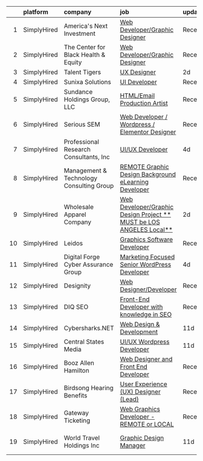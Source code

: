 

|    | platform    | company                                  | job                                                                                                                                                                               | update_time   | location                   |
|---:|:------------|:-----------------------------------------|:----------------------------------------------------------------------------------------------------------------------------------------------------------------------------------|:--------------|:---------------------------|
|  1 | SimplyHired | America's Next Investment                | [Web Developer/Graphic Designer](https://www.simplyhired.com/job/QKwnvzyJ3bxiARhKlegLVhaw81y94PL1LG5kNUd4756_Fej731e07w?q=graphic+developer)                                      | Recently      | Woodland Hills, CA         |
|  2 | SimplyHired | The Center for Black Health & Equity     | [Web Developer/Graphic Designer](https://www.simplyhired.com/job/4eXI6JKvAaF46xuzL5rbmXB7cT0bhrejSaFZGbpAmFCcnO-iI5vQPA?q=graphic+developer)                                      | Recently      | Remote                     |
|  3 | SimplyHired | Talent Tigers                            | [UX Designer](https://www.simplyhired.com/job/34zbUBCLTbGKcbisKHB2NDpNjPuw12WImZfaYHnu71If06GG-BDDsQ?q=graphic+developer)                                                         | 2d            | Remote                     |
|  4 | SimplyHired | Sunixa Solutions                         | [UI Developer](https://www.simplyhired.com/job/uDHqodOSSdgGSXZB5njT-1jYgA4RU2uBtdXFVMsgC-FwJrbfdpXWfw?q=graphic+developer)                                                        | Recently      | Remote                     |
|  5 | SimplyHired | Sundance Holdings Group, LLC             | [HTML/Email Production Artist](https://www.simplyhired.com/job/uoJ5yShhlYZWchbHWYDaoR7bzodS-G13iZrF43cHmAN4Bv8ngpHRbg?q=graphic+developer)                                        | Recently      | West Valley City, UT       |
|  6 | SimplyHired | Serious SEM                              | [Web Developer / Wordpress / Elementor Designer](https://www.simplyhired.com/job/aCf_9_ugq9Xy9HyGkNLILKPG6qCWF7PUYz5r9eHDEN88XxCoYc1qPA?q=graphic+developer)                      | Recently      | Remote                     |
|  7 | SimplyHired | Professional Research Consultants, Inc   | [UI/UX Developer](https://www.simplyhired.com/job/DjBZRsVzVAve0shy83KQcUt2vOtCBNOqSfxbzaO3QcgBL-JHpFM6_Q?q=graphic+developer)                                                     | 4d            | Remote                     |
|  8 | SimplyHired | Management & Technology Consulting Group | [REMOTE Graphic Design Background eLearning Developer](https://www.simplyhired.com/job/-lSBIPKkNLsP2R3ag7Cdok6STAX447xJ-o1zYdBbAmg_UQsV3k_GlA?q=graphic+developer)                | Recently      | Scranton, PA +24 locations |
|  9 | SimplyHired | Wholesale Apparel Company                | [Web Developer/Graphic Design Project ** MUST be LOS ANGELES Local**](https://www.simplyhired.com/job/sohUFcX_bbLS3vL6y0xWyd5TItFXTRldwf-n4bjy5e_fC9xRFevklA?q=graphic+developer) | 2d            | Rosemead, CA               |
| 10 | SimplyHired | Leidos                                   | [Graphics Software Developer](https://www.simplyhired.com/job/XiLQtIp9VqoMSzhsEl5m3A1RmK2utfRhHaVuMC6WZCyO9HyOYaERyg?q=graphic+developer)                                         | Recently      | Bethesda, MD               |
| 11 | SimplyHired | Digital Forge Cyber Assurance Group      | [Marketing Focused Senior WordPress Developer](https://www.simplyhired.com/job/adhO_F0Va6zwd6T-myy95kpAksp2En_Xk33uCMBy2KuOORCcOFOiJw?q=graphic+developer)                        | 4d            | Remote                     |
| 12 | SimplyHired | Designity                                | [Web Designer/Developer](https://www.simplyhired.com/job/Zi4pQqfDTn20BvxOWpUnY3mde879nvPdoqmBIP0kgHxv24i03YHztw?q=graphic+developer)                                              | Recently      | Remote                     |
| 13 | SimplyHired | DIQ SEO                                  | [Front-End Developer with knowledge in SEO](https://www.simplyhired.com/job/WWk5TtmaOgeQLEF7UHz0JIaw2-ou0zzc7lo4Y_WLYpNiRZhj9UPb-w?q=graphic+developer)                           | Recently      | Remote                     |
| 14 | SimplyHired | Cybersharks.NET                          | [Web Design & Development](https://www.simplyhired.com/job/FRd1XWy8E6T5WJf0iIwZHsNCwzK0r6QirBbFCldBE6Br4wAewldfPw?q=graphic+developer)                                            | 11d           | Greenville, NC             |
| 15 | SimplyHired | Central States Media                     | [UI/UX Wordpress Developer](https://www.simplyhired.com/job/-YUVRjSYhtd4xEAlcSgX8XKr3I61M1JfFiE-sx6m2s9FFnTiwg6YAw?q=graphic+developer)                                           | 11d           | Peoria, IL                 |
| 16 | SimplyHired | Booz Allen Hamilton                      | [Web Designer and Front End Developer](https://www.simplyhired.com/job/MWCZFVipkUqbqFAAHceUt604C3QNVHgrdsl2HrfRDZLgBnZdAXtZFA?q=graphic+developer)                                | Recently      | Chantilly, VA              |
| 17 | SimplyHired | Birdsong Hearing Benefits                | [User Experience (UX) Designer (Lead)](https://www.simplyhired.com/job/P_VoK9D_ofFpWr8rigUEApVPqwcsSUq5XoWDjDTHwj3_7enlclt7mw?q=graphic+developer)                                | Recently      | Jacksonville, FL           |
| 18 | SimplyHired | Gateway Ticketing                        | [Web Graphics Developer - REMOTE or LOCAL](https://www.simplyhired.com/job/QA_3zSbmHoFQBq2rxTydusrF2IjMLuf0Wm-icAVYXgZm6APNS_egnA?q=graphic+developer)                            | Recently      | Remote +1 location         |
| 19 | SimplyHired | World Travel Holdings Inc                | [Graphic Design Manager](https://www.simplyhired.com/job/6o6-4jMkN1c13AXV-Rxlur8u-nTL9i6Cnu366z9ZMpX-8C8_bXimbw?q=graphic+developer)                                              | 11d           | Fort Lauderdale, FL        |